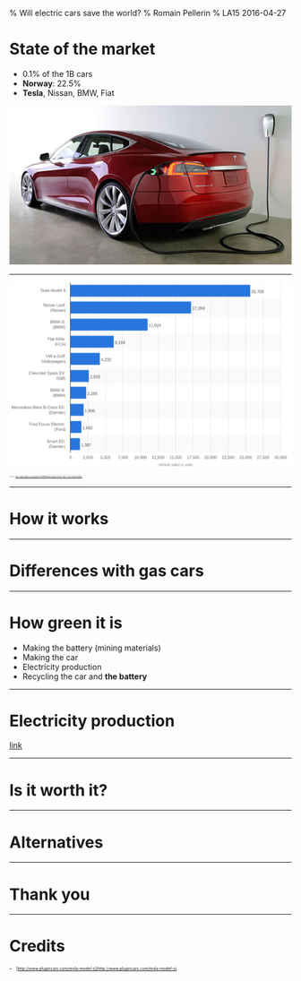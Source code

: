 % Will electric cars save the world?
% Romain Pellerin
% LA15 2016-04-27

# State of the market

* 0.1% of the 1B cars
* **Norway**: 22.5%
* **Tesla**, Nissan, BMW, Fiat

<img src="assets/models.jpg" alt="Tesla Model S" class="w50"/>

<div class="pages" />

-------------------------------------------

<img src="assets/marketshare.png" alt="Market Share" class="w90"/><br />
<span style="font-size: .2em; color: gray">Source: http://www.statista.com/statistics/257966/best-selling-electric-cars-in-the-united-states/</span>

<div class="pages" />

-------------------------------------------

# How it works

<div class="pages" />

-------------------------------------------

# Differences with gas cars

<div class="pages" />

-------------------------------------------

# How green it is

* Making the battery (mining materials)
* Making the car
* Electricity production
* Recycling the car and **the battery**

<div class="pages" />

-------------------------------------------

# Electricity production

[link](http://www.citylab.com/weather/2015/06/where-electric-vehicles-actually-cause-more-pollution-than-gas-cars/397136/)

<div class="pages" />

-------------------------------------------

# Is it worth it?

<div class="pages" />

-------------------------------------------

# Alternatives

<div class="pages" />

-------------------------------------------

# Thank you

-------------------------------------------

# Credits

<div style="font-size: .5em;">

* [http://www.plugincars.com/tesla-model-s](http://www.plugincars.com/tesla-model-s)

</div>
